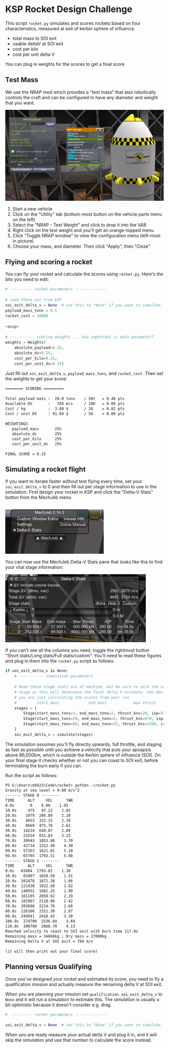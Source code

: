 # KSP Rocket Design Challenge

This script `rocket.py` simulates and scores rockets based on four characteristics, measured at
exit of kerbin sphere of influence.

* total mass to SOI exit 
* usable deltaV at SOI exit
* cost per kilo
* cost per unit delta V

You can plug in weights for the scores to get a final score

## Test Mass 

We use the NRAP mod which provides a "test mass" that also robotically controls the craft
and can be configured to have any diameter and weight that you want.

![nrap](nrap.jpg)

1. Start a new vehicle
1. Click on the "Utility" tab (bottom-most button on the vehicle parts menu on the left)
1. Select the "NRAP - Test Weight" and click to drop it into the VAB
1. Right click on the test weight and you'll get an orange-topped menu
1. Click "Toggle NRAP window" to view the configuration menu (left-most in picture)
1. Choose your mass, and diameter. Then click "Apply", then "Close"

## Flying and scoring a rocket

You can fly your rocket and calculate the scores using `rocket.py`. Here's the bits you need to edit:

```python
# ---------- rocket parameters --------------

# read these out from KSP
soi_exit_delta_v = None  # set this to "None" if you want to simulate
payload_mass_tons = 0.5
rocket_cost = 50000

<snip>

# ----------- scoring weights ... how important is each parameter?
weights = Weights(
    absolute_payload=0.25,
    absolute_dv=0.25,
    cost_per_kilo=0.25,
    cost_per_unit_dv=0.25)
```

Just fill out `soi_exit_delta_v`, `payload_mass_tons`, and `rocket_cost`. Then set the weights
to get your score:

```buildoutcfg
======== SCORING =========

Total payload mass :  20.0 tons    / 50t   = 0.40 pts
Available DV       :   784 m/s     / 10K   = 0.08 pts
Cost / kg          :  3.60 $       / 20    = 0.82 pts
Cost / unit DV     : 91.84 $       / 50    = 0.00 pts

WEIGHTINGS
   payload_mass       25%
   absolute_dv        25%
   cost_per_kilo      25%
   cost_per_unit_dv   25%

FINAL SCORE = 0.32
```

## Simulating a rocket flight

If you want to iterate faster without test flying every time, set your `soi_exit_delta_v` to 0 and then fill out
per stage information to use in the simulation. First design your rocket in KSP and click the "Delta-V Stats"
button from the MechJeb menu

![mbutton](mechjeb-button.jpg)

You can now use the MechJeb Delta-V Stats pane that looks like this to find your vital stage information:

![mechjeb.jpg](mechjeb.jpg)

If you can't see all the columns you need, toggle the rightmost button "Short stats/Long stats/Full stats/custom". You'll need to read these figures and plug in them into the `rocket.py`  script as follows:

```python
if soi_exit_delta_v is None:
    # ----------- simulation parameters

    # Read these stage stats out of mechjeb, but be sure to pick the vacuum ISP for the final
    # stage as this will determine the final delta V estimate. You don't need these if
    # you are just calculating the scores from your run
    #         start mass             end mass            max thrust       ISP      time
    stages = [
        Stage(start_mass_tons=3, end_mass_tons=2, thrust_kns=20, isp=320, burn_time=100),
        Stage(start_mass_tons=20, end_mass_tons=5, thrust_kns=670, isp=280, burn_time=20),
        Stage(start_mass_tons=80, end_mass_tons=25, thrust_kns=2500, isp=195, burn_time=40)
    ]
    soi_exit_delta_v = simulate(stages)
```

The simulation assumes you'll fly directly upwards, full throttle, and staging as fast as possible until you achieve a velocity that puts your apoapsis above 86,000km, which is
outside the Kerbin sphere of influence (SOI). On your final stage it checks whether or not
you can coast to SOI exit, before terminating the burn early if you can.

Run the script as follows:

```
PS G:\Users\mkb23\Code\rocket> python .\rocket.py
Gravity at sea level = 9.80 m/s^2
------- STAGE 0 --------      
TIME      ALT     VEL      TWR
0.0s       0    0.90    1.92  
10.0s     475   97.22    2.05 
20.0s    1979  206.89    2.20 
30.0s    4653  332.15    2.39 
40.0s    8669  475.70    2.61 
50.0s   14224  640.87    2.89 
60.0s   21554  831.83    3.25 
70.0s   30943  1053.88    3.70
80.0s   42734  1313.99    4.30
90.0s   57353  1621.61    5.10
94.9s   65705  1793.51    5.60
------- STAGE 1 --------      
TIME      ALT     VEL      TWR
0.0s   65884  1793.82    1.38 
10.0s   83987  1828.50    1.51
20.0s  102478  1871.38    1.66
30.0s  121438  1922.58    1.82
40.0s  140952  1982.25    1.99
50.0s  161105  2050.62    2.19
60.0s  181987  2128.00    2.42
70.0s  203688  2214.76    2.68
80.0s  226306  2311.39    2.97
90.0s  249941  2418.43    3.30
100.0s  274700  2536.60    3.69
110.0s  300700  2666.70    4.13
Reached velocity to coast to SOI exit with burn time 117.0s
Remaining mass = 34668kg ; Dry mass = 27000kg        
Remaining Delta V at SOI exit = 784 m/s

(it will then print out your final score)
```

## Planning versus Qualifying

Once you've designed your rocket and estimated its score, you need to fly a qualification mission and actually measure the remaining delta V at SOI exit.

When you are planning your mission set `qualification_soi_exit_delta_v` to `None` and it
will run a simulation to estimate this. The simulation is usually a bit optimistic because it doesn't consider e.g. drag.


```python
# ---------- rocket parameters --------------

soi_exit_delta_v = None  # set this to "None" if you want to simulate  
```

When you are ready measure your actual delta V and plug it in, and it will skip the simulation
and use that number to calculate the score instead.

